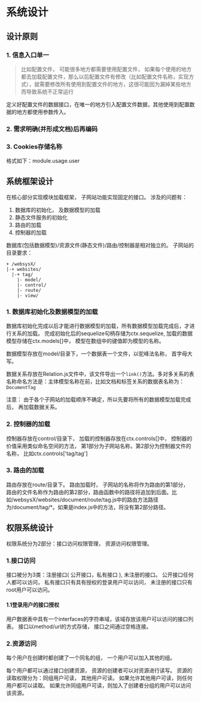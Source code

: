 # 系统设计

## 设计原则
### 1. 信息入口单一
>比如配置文件， 可能很多地方都需要使用配置文件， 如果每个使用的地方都去加载配置文件，那么以后配置文件有修改（比如配置文件名称，实现方式），就需要修改所有使用到配置文件的地方，这很可能因为漏掉某些地方而导致系统不正常运行

定义好配置文件的数据接口，在唯一的地方引入配置文件数据，其他使用到配置数据的地方都使用参数传入。

### 2. 需求明确(并形成文档)后再编码

### 3. Cookies存储名称
格式如下：module.usage.user


## 系统框架设计
在核心部分实现模块加载框架， 子网站功能实现固定的接口。
涉及的问题有：
1. 数据库的初始化， 及数据模型的加载
2. 静态文件服务的初始化
3. 路由的加载
4. 控制器的加载

数据库(包括数据模型)/资源文件(静态文件)/路由/控制器是相对独立的。
子网站的目录要求： 
~~~
+ /websysX/
|-+ websites/
  |-+ tag/
    |- model/
    |- control/
    |- route/
    |- view/
~~~

### 1. 数据库初始化及数据模型的加载
数据库初始化完成以后才能进行数据模型的加载，所有数据模型加载完成后，才进行关系的加载。
完成初始化后的sequelize句柄存储为ctx.sequelize, 加载的数据模型存储在ctx.models[]中， 模型在数组中的键值即为模型的名称。

数据模型存放在model/目录下，一个数据表一个文件，以驼峰法名称， 首字母大写。

数据关系存放在Relation.js文件中，该文件导出一个`link()`方法。多对多关系的表名称命名方法是：主体模型名称在前，比如文档和标签关系的数据表名称为：`DocumentTag`

注意： 由于各个子网站的加载顺序不确定，所以先要将所有的数据模型加载完成后， 再加载数据关系。


### 2. 控制器的加载
控制器存放在control/目录下， 加载的控制器存放在ctx.controls[]中， 控制器的价值采用类似命名空间的方法， 第1部分为子网站名称，第2部分为控制器文件的名称， 比如ctx.controls['tag/tag']

### 3. 路由的加载
路由存放在route/目录下。 
路由加载时， 子网站的名称将作为路由的第1部分， 路由的文件名称作为路由的第2部分，路由函数中的路径将追加到后面。比如/websysX/websites/document/route/tag.js中的路由方法路径为/document/tag/*。如果是index.js中的方法，将没有第2部分路径。


## 权限系统设计
权限系统分为2部分：接口访问权限管理， 资源访问权限管理。

### 1.接口访问
接口被分为3类：注册接口( 公开接口，私有接口 ), 未注册的接口。
公开接口任何人都可以访问， 私有接口只有具有授权的登录用户可以访问， 未注册的接口只有root用户可以访问。

#### 1.1登录用户的接口授权
用户数据表中具有一个interfaces的字符串域，该域存放该用户可以访问的接口列表。
接口以method/url的方式存储， 接口之间通过空格连接。


### 2.资源访问
每个用户在创建时都创建了一个同名的组， 一个用户可以加入其他的组。

每个用户都可以通过接口创建资源， 资源的创建者可以对资源进行读写。
资源的读取权限分为：同组用户可读， 其他用户可读。
如果允许其他用户可读，则任何用户都可以读取。
如果允许同组用户可读，则加入了创建者分组的用户可以访问该资源。
